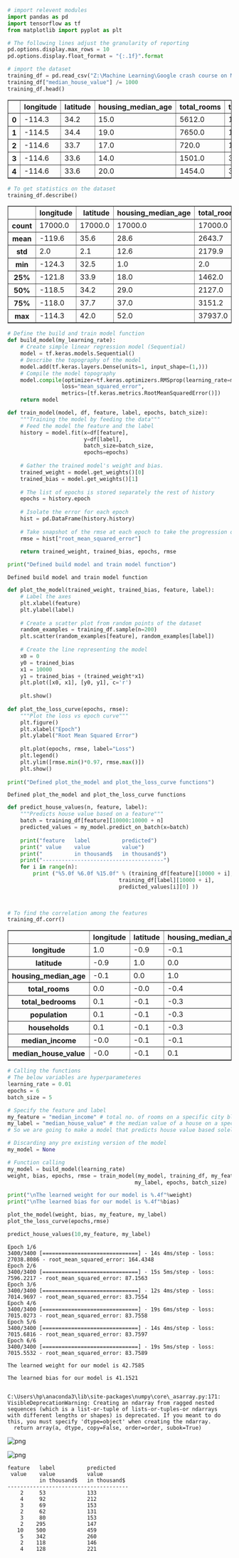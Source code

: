 ```python
# import relevent modules
import pandas as pd
import tensorflow as tf
from matplotlib import pyplot as plt

# The following lines adjust the granularity of reporting
pd.options.display.max_rows = 10
pd.options.display.float_format = "{:.1f}".format
```


```python
# import the dataset
training_df = pd.read_csv("Z:\Machine Learning\Google crash course on ML\Linear Regression with a Real Dataset\california_housing_train.csv")
training_df["median_house_value"] /= 1000
training_df.head()
```




<div>
<style scoped>
    .dataframe tbody tr th:only-of-type {
        vertical-align: middle;
    }

    .dataframe tbody tr th {
        vertical-align: top;
    }

    .dataframe thead th {
        text-align: right;
    }
</style>
<table border="1" class="dataframe">
  <thead>
    <tr style="text-align: right;">
      <th></th>
      <th>longitude</th>
      <th>latitude</th>
      <th>housing_median_age</th>
      <th>total_rooms</th>
      <th>total_bedrooms</th>
      <th>population</th>
      <th>households</th>
      <th>median_income</th>
      <th>median_house_value</th>
    </tr>
  </thead>
  <tbody>
    <tr>
      <th>0</th>
      <td>-114.3</td>
      <td>34.2</td>
      <td>15.0</td>
      <td>5612.0</td>
      <td>1283.0</td>
      <td>1015.0</td>
      <td>472.0</td>
      <td>1.5</td>
      <td>66.9</td>
    </tr>
    <tr>
      <th>1</th>
      <td>-114.5</td>
      <td>34.4</td>
      <td>19.0</td>
      <td>7650.0</td>
      <td>1901.0</td>
      <td>1129.0</td>
      <td>463.0</td>
      <td>1.8</td>
      <td>80.1</td>
    </tr>
    <tr>
      <th>2</th>
      <td>-114.6</td>
      <td>33.7</td>
      <td>17.0</td>
      <td>720.0</td>
      <td>174.0</td>
      <td>333.0</td>
      <td>117.0</td>
      <td>1.7</td>
      <td>85.7</td>
    </tr>
    <tr>
      <th>3</th>
      <td>-114.6</td>
      <td>33.6</td>
      <td>14.0</td>
      <td>1501.0</td>
      <td>337.0</td>
      <td>515.0</td>
      <td>226.0</td>
      <td>3.2</td>
      <td>73.4</td>
    </tr>
    <tr>
      <th>4</th>
      <td>-114.6</td>
      <td>33.6</td>
      <td>20.0</td>
      <td>1454.0</td>
      <td>326.0</td>
      <td>624.0</td>
      <td>262.0</td>
      <td>1.9</td>
      <td>65.5</td>
    </tr>
  </tbody>
</table>
</div>




```python
# To get statistics on the dataset
training_df.describe()
```




<div>
<style scoped>
    .dataframe tbody tr th:only-of-type {
        vertical-align: middle;
    }

    .dataframe tbody tr th {
        vertical-align: top;
    }

    .dataframe thead th {
        text-align: right;
    }
</style>
<table border="1" class="dataframe">
  <thead>
    <tr style="text-align: right;">
      <th></th>
      <th>longitude</th>
      <th>latitude</th>
      <th>housing_median_age</th>
      <th>total_rooms</th>
      <th>total_bedrooms</th>
      <th>population</th>
      <th>households</th>
      <th>median_income</th>
      <th>median_house_value</th>
    </tr>
  </thead>
  <tbody>
    <tr>
      <th>count</th>
      <td>17000.0</td>
      <td>17000.0</td>
      <td>17000.0</td>
      <td>17000.0</td>
      <td>17000.0</td>
      <td>17000.0</td>
      <td>17000.0</td>
      <td>17000.0</td>
      <td>17000.0</td>
    </tr>
    <tr>
      <th>mean</th>
      <td>-119.6</td>
      <td>35.6</td>
      <td>28.6</td>
      <td>2643.7</td>
      <td>539.4</td>
      <td>1429.6</td>
      <td>501.2</td>
      <td>3.9</td>
      <td>207.3</td>
    </tr>
    <tr>
      <th>std</th>
      <td>2.0</td>
      <td>2.1</td>
      <td>12.6</td>
      <td>2179.9</td>
      <td>421.5</td>
      <td>1147.9</td>
      <td>384.5</td>
      <td>1.9</td>
      <td>116.0</td>
    </tr>
    <tr>
      <th>min</th>
      <td>-124.3</td>
      <td>32.5</td>
      <td>1.0</td>
      <td>2.0</td>
      <td>1.0</td>
      <td>3.0</td>
      <td>1.0</td>
      <td>0.5</td>
      <td>15.0</td>
    </tr>
    <tr>
      <th>25%</th>
      <td>-121.8</td>
      <td>33.9</td>
      <td>18.0</td>
      <td>1462.0</td>
      <td>297.0</td>
      <td>790.0</td>
      <td>282.0</td>
      <td>2.6</td>
      <td>119.4</td>
    </tr>
    <tr>
      <th>50%</th>
      <td>-118.5</td>
      <td>34.2</td>
      <td>29.0</td>
      <td>2127.0</td>
      <td>434.0</td>
      <td>1167.0</td>
      <td>409.0</td>
      <td>3.5</td>
      <td>180.4</td>
    </tr>
    <tr>
      <th>75%</th>
      <td>-118.0</td>
      <td>37.7</td>
      <td>37.0</td>
      <td>3151.2</td>
      <td>648.2</td>
      <td>1721.0</td>
      <td>605.2</td>
      <td>4.8</td>
      <td>265.0</td>
    </tr>
    <tr>
      <th>max</th>
      <td>-114.3</td>
      <td>42.0</td>
      <td>52.0</td>
      <td>37937.0</td>
      <td>6445.0</td>
      <td>35682.0</td>
      <td>6082.0</td>
      <td>15.0</td>
      <td>500.0</td>
    </tr>
  </tbody>
</table>
</div>




```python
# Define the build and train model function
def build_model(my_learning_rate):
    # Create simple linear regression model (Sequential)
    model = tf.keras.models.Sequential()
    # Describe the topography of the model
    model.add(tf.keras.layers.Dense(units=1, input_shape=(1,)))
    # Compile the model topography
    model.compile(optimizer=tf.keras.optimizers.RMSprop(learning_rate=my_learning_rate),
                 loss="mean_squared_error",
                 metrics=[tf.keras.metrics.RootMeanSquaredError()])
    return model

def train_model(model, df, feature, label, epochs, batch_size):
    """Training the model by feeding the data"""
    # Feed the model the feature and the label
    history = model.fit(x=df[feature],
                        y=df[label],
                        batch_size=batch_size,
                        epochs=epochs)
    
    # Gather the trained model's weight and bias.
    trained_weight = model.get_weights()[0]
    trained_bias = model.get_weights()[1]
    
    # The list of epochs is stored separately the rest of history
    epochs = history.epoch
    
    # Isolate the error for each epoch
    hist = pd.DataFrame(history.history)
    
    # Take snapshot of the rmse at each epoch to take the progression of training
    rmse = hist["root_mean_squared_error"]
    
    return trained_weight, trained_bias, epochs, rmse

print("Defined build model and train model function")
```

    Defined build model and train model function
    


```python
def plot_the_model(trained_weight, trained_bias, feature, label):
    # Label the axes
    plt.xlabel(feature)
    plt.ylabel(label)
    
    # Create a scatter plot from random points of the dataset
    random_examples = training_df.sample(n=200)
    plt.scatter(random_examples[feature], random_examples[label])
    
    # Create the line representing the model
    x0 = 0
    y0 = trained_bias
    x1 = 10000
    y1 = trained_bias + (trained_weight*x1)
    plt.plot([x0, x1], [y0, y1], c='r')
    
    plt.show()
    
def plot_the_loss_curve(epochs, rmse):
    """Plot the loss vs epoch curve"""
    plt.figure()
    plt.xlabel("Epoch")
    plt.ylabel("Root Mean Squared Error")
    
    plt.plot(epochs, rmse, label="Loss")
    plt.legend()
    plt.ylim([rmse.min()*0.97, rmse.max()])
    plt.show()
    
print("Defined plot_the_model and plot_the_loss_curve functions")
```

    Defined plot_the_model and plot_the_loss_curve functions
    


```python
def predict_house_values(n, feature, label):
    """Predicts house value based on a feature"""
    batch = training_df[feature][10000:10000 + n]
    predicted_values = my_model.predict_on_batch(x=batch)
    
    print("feature   label          predicted")
    print(" value    value          value")
    print("          in thousand$   in thousand$")
    print("--------------------------------------")
    for i in range(n):
        print ("%5.0f %6.0f %15.0f" % (training_df[feature][10000 + i],
                                   training_df[label][10000 + i],
                                   predicted_values[i][0] ))      
        
        
```


```python
# To find the correlation among the features
training_df.corr()
```




<div>
<style scoped>
    .dataframe tbody tr th:only-of-type {
        vertical-align: middle;
    }

    .dataframe tbody tr th {
        vertical-align: top;
    }

    .dataframe thead th {
        text-align: right;
    }
</style>
<table border="1" class="dataframe">
  <thead>
    <tr style="text-align: right;">
      <th></th>
      <th>longitude</th>
      <th>latitude</th>
      <th>housing_median_age</th>
      <th>total_rooms</th>
      <th>total_bedrooms</th>
      <th>population</th>
      <th>households</th>
      <th>median_income</th>
      <th>median_house_value</th>
    </tr>
  </thead>
  <tbody>
    <tr>
      <th>longitude</th>
      <td>1.0</td>
      <td>-0.9</td>
      <td>-0.1</td>
      <td>0.0</td>
      <td>0.1</td>
      <td>0.1</td>
      <td>0.1</td>
      <td>-0.0</td>
      <td>-0.0</td>
    </tr>
    <tr>
      <th>latitude</th>
      <td>-0.9</td>
      <td>1.0</td>
      <td>0.0</td>
      <td>-0.0</td>
      <td>-0.1</td>
      <td>-0.1</td>
      <td>-0.1</td>
      <td>-0.1</td>
      <td>-0.1</td>
    </tr>
    <tr>
      <th>housing_median_age</th>
      <td>-0.1</td>
      <td>0.0</td>
      <td>1.0</td>
      <td>-0.4</td>
      <td>-0.3</td>
      <td>-0.3</td>
      <td>-0.3</td>
      <td>-0.1</td>
      <td>0.1</td>
    </tr>
    <tr>
      <th>total_rooms</th>
      <td>0.0</td>
      <td>-0.0</td>
      <td>-0.4</td>
      <td>1.0</td>
      <td>0.9</td>
      <td>0.9</td>
      <td>0.9</td>
      <td>0.2</td>
      <td>0.1</td>
    </tr>
    <tr>
      <th>total_bedrooms</th>
      <td>0.1</td>
      <td>-0.1</td>
      <td>-0.3</td>
      <td>0.9</td>
      <td>1.0</td>
      <td>0.9</td>
      <td>1.0</td>
      <td>-0.0</td>
      <td>0.0</td>
    </tr>
    <tr>
      <th>population</th>
      <td>0.1</td>
      <td>-0.1</td>
      <td>-0.3</td>
      <td>0.9</td>
      <td>0.9</td>
      <td>1.0</td>
      <td>0.9</td>
      <td>-0.0</td>
      <td>-0.0</td>
    </tr>
    <tr>
      <th>households</th>
      <td>0.1</td>
      <td>-0.1</td>
      <td>-0.3</td>
      <td>0.9</td>
      <td>1.0</td>
      <td>0.9</td>
      <td>1.0</td>
      <td>0.0</td>
      <td>0.1</td>
    </tr>
    <tr>
      <th>median_income</th>
      <td>-0.0</td>
      <td>-0.1</td>
      <td>-0.1</td>
      <td>0.2</td>
      <td>-0.0</td>
      <td>-0.0</td>
      <td>0.0</td>
      <td>1.0</td>
      <td>0.7</td>
    </tr>
    <tr>
      <th>median_house_value</th>
      <td>-0.0</td>
      <td>-0.1</td>
      <td>0.1</td>
      <td>0.1</td>
      <td>0.0</td>
      <td>-0.0</td>
      <td>0.1</td>
      <td>0.7</td>
      <td>1.0</td>
    </tr>
  </tbody>
</table>
</div>




```python
# Calling the functions
# The below variables are hyperparameteres
learning_rate = 0.01
epochs = 6
batch_size = 5

# Specify the feature and label
my_feature = "median_income" # total no. of rooms on a specific city block
my_label = "median_house_value" # the median value of a house on a specific city block
# So we are going to make a model that predicts house value based solely on total rooms

# Discarding any pre existing version of the model
my_model = None 

# Function calling
my_model = build_model(learning_rate)
weight, bias, epochs, rmse = train_model(my_model, training_df, my_feature,
                                        my_label, epochs, batch_size)

print("\nThe learned weight for our model is %.4f"%weight)
print("\nThe learned bias for our model is %.4f"%bias)

plot_the_model(weight, bias, my_feature, my_label)
plot_the_loss_curve(epochs,rmse)

predict_house_values(10,my_feature, my_label)
```

    Epoch 1/6
    3400/3400 [==============================] - 14s 4ms/step - loss: 27038.8086 - root_mean_squared_error: 164.4348
    Epoch 2/6
    3400/3400 [==============================] - 15s 5ms/step - loss: 7596.2217 - root_mean_squared_error: 87.1563
    Epoch 3/6
    3400/3400 [==============================] - 12s 4ms/step - loss: 7014.9697 - root_mean_squared_error: 83.7554
    Epoch 4/6
    3400/3400 [==============================] - 19s 6ms/step - loss: 7015.0273 - root_mean_squared_error: 83.7558
    Epoch 5/6
    3400/3400 [==============================] - 14s 4ms/step - loss: 7015.6816 - root_mean_squared_error: 83.7597
    Epoch 6/6
    3400/3400 [==============================] - 19s 5ms/step - loss: 7015.5532 - root_mean_squared_error: 83.7589
    
    The learned weight for our model is 42.7585
    
    The learned bias for our model is 41.1521
    

    C:\Users\hp\anaconda3\lib\site-packages\numpy\core\_asarray.py:171: VisibleDeprecationWarning: Creating an ndarray from ragged nested sequences (which is a list-or-tuple of lists-or-tuples-or ndarrays with different lengths or shapes) is deprecated. If you meant to do this, you must specify 'dtype=object' when creating the ndarray.
      return array(a, dtype, copy=False, order=order, subok=True)
    


    
![png](output_7_2.png)
    



    
![png](output_7_3.png)
    


    feature   label          predicted
     value    value          value
              in thousand$   in thousand$
    --------------------------------------
        2     53             133
        4     92             212
        3     69             153
        2     62             131
        3     80             153
        2    295             147
       10    500             459
        5    342             260
        2    118             146
        4    128             221
    
